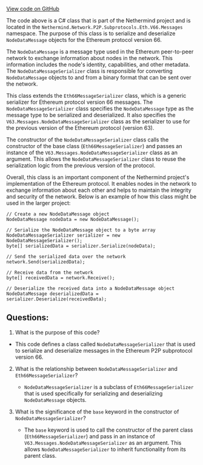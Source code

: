 [View code on GitHub](https://github.com/NethermindEth/nethermind/src/Nethermind/Nethermind.Network/P2P/Subprotocols/Eth/V66/Messages/NodeDataMessageSerializer.cs)

The code above is a C# class that is part of the Nethermind project and is located in the `Nethermind.Network.P2P.Subprotocols.Eth.V66.Messages` namespace. The purpose of this class is to serialize and deserialize `NodeDataMessage` objects for the Ethereum protocol version 66. 

The `NodeDataMessage` is a message type used in the Ethereum peer-to-peer network to exchange information about nodes in the network. This information includes the node's identity, capabilities, and other metadata. The `NodeDataMessageSerializer` class is responsible for converting `NodeDataMessage` objects to and from a binary format that can be sent over the network.

This class extends the `Eth66MessageSerializer` class, which is a generic serializer for Ethereum protocol version 66 messages. The `NodeDataMessageSerializer` class specifies the `NodeDataMessage` type as the message type to be serialized and deserialized. It also specifies the `V63.Messages.NodeDataMessageSerializer` class as the serializer to use for the previous version of the Ethereum protocol (version 63).

The constructor of the `NodeDataMessageSerializer` class calls the constructor of the base class (`Eth66MessageSerializer`) and passes an instance of the `V63.Messages.NodeDataMessageSerializer` class as an argument. This allows the `NodeDataMessageSerializer` class to reuse the serialization logic from the previous version of the protocol.

Overall, this class is an important component of the Nethermind project's implementation of the Ethereum protocol. It enables nodes in the network to exchange information about each other and helps to maintain the integrity and security of the network. Below is an example of how this class might be used in the larger project:

```
// Create a new NodeDataMessage object
NodeDataMessage nodeData = new NodeDataMessage();

// Serialize the NodeDataMessage object to a byte array
NodeDataMessageSerializer serializer = new NodeDataMessageSerializer();
byte[] serializedData = serializer.Serialize(nodeData);

// Send the serialized data over the network
network.Send(serializedData);

// Receive data from the network
byte[] receivedData = network.Receive();

// Deserialize the received data into a NodeDataMessage object
NodeDataMessage deserializedData = serializer.Deserialize(receivedData);
```
## Questions: 
 1. What is the purpose of this code?
   - This code defines a class called `NodeDataMessageSerializer` that is used to serialize and deserialize messages in the Ethereum P2P subprotocol version 66.

2. What is the relationship between `NodeDataMessageSerializer` and `Eth66MessageSerializer`?
   - `NodeDataMessageSerializer` is a subclass of `Eth66MessageSerializer` that is used specifically for serializing and deserializing `NodeDataMessage` objects.

3. What is the significance of the `base` keyword in the constructor of `NodeDataMessageSerializer`?
   - The `base` keyword is used to call the constructor of the parent class (`Eth66MessageSerializer`) and pass in an instance of `V63.Messages.NodeDataMessageSerializer` as an argument. This allows `NodeDataMessageSerializer` to inherit functionality from its parent class.